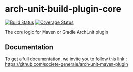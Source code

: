 # arch-unit-build-plugin-core

[![Build Status](https://travis-ci.org/societe-generale/arch-unit-build-plugin-core.svg?branch=master)](https://travis-ci.org/societe-generale/arch-unit-build-plugin-core)
[![Coverage Status](https://coveralls.io/repos/github/societe-generale/arch-unit-build-plugin-core/badge.svg?branch=master)](https://coveralls.io/github/societe-generale/arch-unit-build-plugin-core?branch=master)


The core logic for Maven or Gradle ArchUnit plugin

## Documentation

To get a full documentation, we invite you to follow this link : https://github.com/societe-generale/arch-unit-maven-plugin
